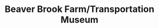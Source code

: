 ---
layout: repo
title: "Beaver Brook Farm/Transportation Museum"
id: 5984
permalink: repos/5984/
---